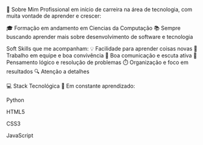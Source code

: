 🚀 Sobre Mim
Profissional em início de carreira na área de tecnologia, com muita vontade de aprender e crescer:

🎓 Formação em andamento em Ciencias da Computação
📚 Sempre buscando aprender mais sobre desenvolvimento de software e tecnologia

Soft Skills que me acompanham:
💡 Facilidade para aprender coisas novas
🤝 Trabalho em equipe e boa convivência
📢 Boa comunicação e escuta ativa
🧩 Pensamento lógico e resolução de problemas
⏱️ Organização e foco em resultados
🔍 Atenção a detalhes

💻 Stack Tecnológica
🧠 Em constante aprendizado:

Python 

HTML5 

CSS3 

JavaScript 

